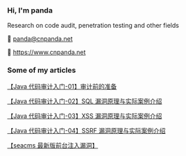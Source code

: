 ### Hi, I'm panda

Research on code audit, penetration testing and other fields

🏣 panda@cnpanda.net

🔗 https://www.cnpanda.net


### Some of my articles

[【Java 代码审计入门-01】审计前的准备]( https://www.cnpanda.net/codeaudit/588.html)

[【Java 代码审计入门-02】SQL 漏洞原理与实际案例介绍 ](https://www.cnpanda.net/codeaudit/600.html)

[【Java 代码审计入门-03】XSS 漏洞原理与实际案例介绍 ](https://www.cnpanda.net/codeaudit/605.html)

[【Java 代码审计入门-04】SSRF 漏洞原理与实际案例介绍](https://www.cnpanda.net/codeaudit/678.html)

[【seacms 最新版前台注入漏洞】](https://www.cnpanda.net/codeaudit/730.html)
